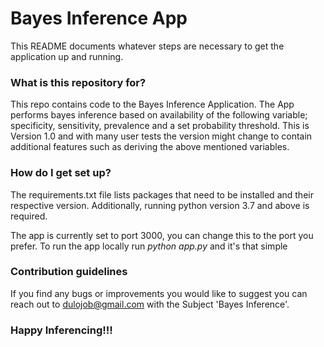 # Bayes Inference App #

This README documents whatever steps are necessary to get the application up and running.

### What is this repository for? ###

This repo contains code to the Bayes Inference Application. The App performs bayes inference based on availability of the following variable; specificity, sensitivity, prevalence and a set probability threshold.
This is Version 1.0  and with many user tests the version might change to contain additional features such as deriving the above mentioned variables.

### How do I get set up? ###

The requirements.txt file lists packages that need to be installed and their respective version. Additionally, running python version 3.7 and above is required.

The app is currently set to port 3000, you can change this to the port you prefer. To run the app locally run *python app.py* and it's that simple

### Contribution guidelines ###

If you find any bugs or improvements you would like to suggest you can reach out to dulojob@gmail.com with the Subject 'Bayes Inference'.

### Happy Inferencing!!!
